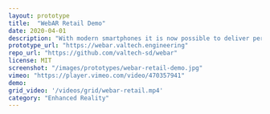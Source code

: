 ```yaml
---
layout: prototype
title:  "WebAR Retail Demo"
date: 2020-04-01
description: "With modern smartphones it is now possible to deliver performant AR experiences from the browser using web technologies."
prototype_url: "https://webar.valtech.engineering"
repo_url: "https://github.com/valtech-sd/webar"
license: MIT
screenshot: "/images/prototypes/webar-retail-demo.jpg"
vimeo: "https://player.vimeo.com/video/470357941"
demo:
grid_video: '/videos/grid/webar-retail.mp4'
category: "Enhanced Reality"
---
```

